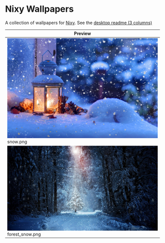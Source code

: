 # Nixy Wallpapers

A collection of wallpapers for [Nixy](https://github.com/anotherhadi/nixy).
See the [desktop readme (3 columns)](../README.md)

| Preview |
| ------- |
| ![snow.png](../wallpapers/snow.png) snow.png |
| ![forest_snow.png](../wallpapers/forest_snow.png) forest_snow.png |
